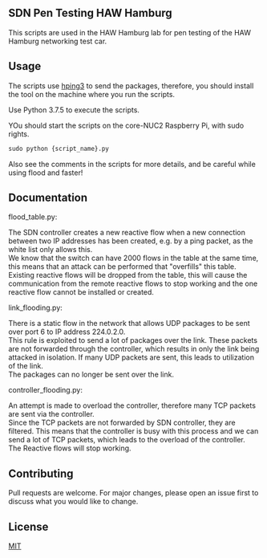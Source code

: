 ## SDN Pen Testing HAW Hamburg

This scripts are used in the HAW Hamburg lab for pen testing of the HAW Hamburg networking test car.

## Usage

The scripts use [hping3](https://linux.die.net/man/8/hping3) to send the packages, therefore, you should install the tool on the machine where you run the scripts.

Use Python 3.7.5 to execute the scripts.

YOu should start the scripts on the core-NUC2 Raspberry Pi, with sudo rights.

```python
sudo python {script_name}.py
```
Also see the comments in the scripts for more details, and be careful while using flood and faster!

## Documentation
flood_table.py:

The SDN controller creates a new reactive flow when a new connection between two IP addresses has been created, e.g. by a ping packet, as the white list only allows this.\
We know that the switch can have 2000 flows in the table at the same time, this means that an attack can be performed that "overfills" this table.\
Existing reactive flows will be dropped from the table, this will cause the communication from the remote reactive flows to stop working and the one reactive flow cannot be installed or created.

link_flooding.py:

There is a static flow in the network that allows UDP packages to be sent over port 6 to IP address 224.0.2.0.\
This rule is exploited to send a lot of packages over the link. These packets are not forwarded through the controller, which results in only the link being attacked in isolation. If many UDP packets are sent, this leads to utilization of the link.\
The packages can no longer be sent over the link.

controller_flooding.py:

An attempt is made to overload the controller, therefore many TCP packets are sent via the controller.\
Since the TCP packets are not forwarded by SDN controller, they are filtered. This means that the controller is busy with this process and we can send a lot of TCP packets, which leads to the overload of the controller.\
The Reactive flows will stop working.

## Contributing
Pull requests are welcome. For major changes, please open an issue first to discuss what you would like to change.

## License
[MIT](https://choosealicense.com/licenses/mit/)
